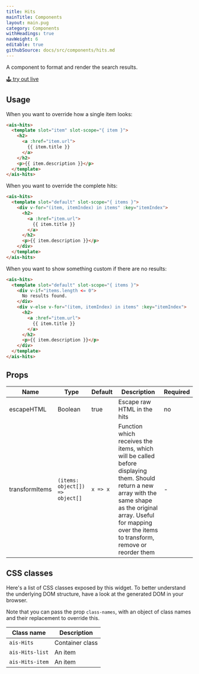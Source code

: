```yaml
---
title: Hits
mainTitle: Components
layout: main.pug
category: Components
withHeadings: true
navWeight: 6
editable: true
githubSource: docs/src/components/hits.md
---
```


A component to format and render the search results.

<a class="btn btn-static-theme" href="stories/?selectedKind=Hits">🕹 try out live</a>

## Usage

When you want to override how a single item looks:

```html
<ais-hits>
  <template slot="item" slot-scope="{ item }">
    <h2>
      <a :href="item.url">
        {{ item.title }}
      </a>
    </h2>
    <p>{{ item.description }}</p>
  </template>
</ais-hits>
```

When you want to override the complete hits:

```html
<ais-hits>
  <template slot="default" slot-scope="{ items }">
    <div v-for="(item, itemIndex) in items" :key="itemIndex">
      <h2>
        <a :href="item.url">
          {{ item.title }}
        </a>
      </h2>
      <p>{{ item.description }}</p>
    </div>
  </template>
</ais-hits>
```

When you want to show something custom if there are no results:

```html
<ais-hits>
  <template slot="default" slot-scope="{ items }">
    <div v-if="items.length <= 0">
      No results found.
    </div>
    <div v-else v-for="(item, itemIndex) in items" :key="itemIndex">
      <h2>
        <a :href="item.url">
          {{ item.title }}
        </a>
      </h2>
      <p>{{ item.description }}</p>
    </div>
  </template>
</ais-hits>
```

## Props

Name | Type | Default | Description | Required
---|---|---|---|---
escapeHTML | Boolean | true | Escape raw HTML in the hits | no
transformItems | `(items: object[]) => object[]` | `x => x` | Function which receives the items, which will be called before displaying them. Should return a new array with the same shape as the original array. Useful for mapping over the items to transform, remove or reorder them | -

## CSS classes

Here's a list of CSS classes exposed by this widget. To better understand the underlying
DOM structure, have a look at the generated DOM in your browser.

Note that you can pass the prop `class-names`, with an object of class names and their replacement to override this.

Class name | Description
---|---
`ais-Hits` | Container class
`ais-Hits-list` | An item
`ais-Hits-item` | An item
